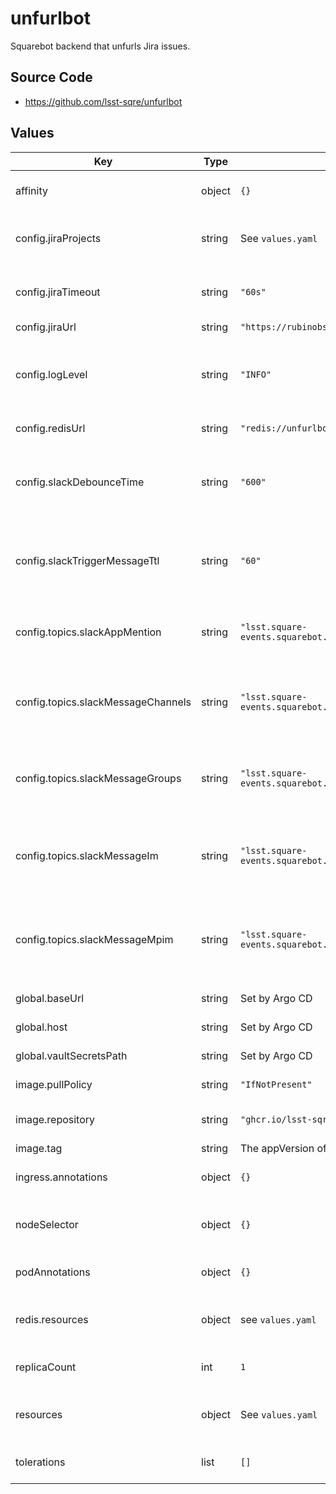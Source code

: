 # unfurlbot

Squarebot backend that unfurls Jira issues.

## Source Code

* <https://github.com/lsst-sqre/unfurlbot>

## Values

| Key | Type | Default | Description |
|-----|------|---------|-------------|
| affinity | object | `{}` | Affinity rules for the unfurlbot deployment pod |
| config.jiraProjects | string | See `values.yaml` | Names of Jira projects to unfurl (comma-separated) |
| config.jiraTimeout | string | `"60s"` | Jira request timeout. Use `m` and `s` for time intervals. |
| config.jiraUrl | string | `"https://rubinobs.atlassian.net/"` | Jira base URL |
| config.logLevel | string | `"INFO"` | Logging level: "DEBUG", "INFO", "WARNING", "ERROR", "CRITICAL" |
| config.redisUrl | string | `"redis://unfurlbot-redis:6379/0"` | URL to the local redis instance |
| config.slackDebounceTime | string | `"600"` | Time (second) before an unfurl can be made to the same channel/thread for a given token |
| config.slackTriggerMessageTtl | string | `"60"` | Time (seconds) after which a triggering Slack message is considered stale and ignored. |
| config.topics.slackAppMention | string | `"lsst.square-events.squarebot.slack.app.mention"` | Kafka topic name for the Slack `app_mention` events |
| config.topics.slackMessageChannels | string | `"lsst.square-events.squarebot.slack.message.channels"` | Kafka topic name for the Slack `message.channels` events (public channels) |
| config.topics.slackMessageGroups | string | `"lsst.square-events.squarebot.slack.message.groups"` | Kafka topic name for the Slack `message.groups` events (private channels) |
| config.topics.slackMessageIm | string | `"lsst.square-events.squarebot.slack.message.im"` | Kafka topic name for the Slack `message.im` events (direct message channels) |
| config.topics.slackMessageMpim | string | `"lsst.square-events.squarebot.slack.message.mpim"` | Kafka topic name for the Slack `message.mpim` events (multi-person direct messages) |
| global.baseUrl | string | Set by Argo CD | Base URL for the environment |
| global.host | string | Set by Argo CD | Host name for ingress |
| global.vaultSecretsPath | string | Set by Argo CD | Base path for Vault secrets |
| image.pullPolicy | string | `"IfNotPresent"` | Pull policy for the unfurlbot image |
| image.repository | string | `"ghcr.io/lsst-sqre/unfurlbot"` | Image to use in the unfurlbot deployment |
| image.tag | string | The appVersion of the chart | Image tag to use |
| ingress.annotations | object | `{}` | Additional annotations for the ingress rule |
| nodeSelector | object | `{}` | Node selection rules for the unfurlbot deployment pod |
| podAnnotations | object | `{}` | Annotations for the unfurlbot deployment pod |
| redis.resources | object | see `values.yaml` | Resource requests and limits for the redis pod |
| replicaCount | int | `1` | Number of web deployment pods to start |
| resources | object | See `values.yaml` | Resource limits and requests for the unfurlbot deployment pod |
| tolerations | list | `[]` | Tolerations for the unfurlbot deployment pod |
